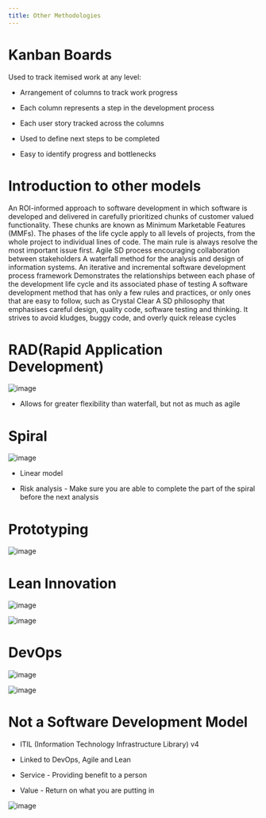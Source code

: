 ```yaml
---
title: Other Methodologies
---
```


# Kanban Boards

Used to track itemised work at any level:

-   Arrangement of columns to track work progress

-   Each column represents a step in the development process

-   Each user story tracked across the columns

-   Used to define next steps to be completed

-   Easy to identify progress and bottlenecks

# Introduction to other models

<Definition name="Incremental Funding">
An ROI-informed approach to software development in which software is developed and delivered in carefully prioritized chunks of customer valued functionality. These chunks are known as Minimum Marketable Features (MMFs).
</Definition>

<Definition name="Chaos Model">
The phases of the life cycle apply to all levels of projects, from the whole project to individual lines of code. The main rule is always resolve the most important issue first.
</Definition>

<Definition name="Behaviour Driven Development">
Agile SD process encouraging collaboration between stakeholders
</Definition>

<Definition name="Structures systems analysis and drsign">
A waterfall method for the analysis and design of information systems.
</Definition>

<Definition name="Unified Process">
An iterative and incremental software development process framework
</Definition>

<Definition name="V-Model">
Demonstrates the relationships between each phase of the development life cycle and its associated phase of testing
</Definition>

<Definition name="Lightweight">
A software development method that has only a few rules and practices, or only ones that are easy to follow, such as Crystal Clear
</Definition>

<Definition name="Slow Programming">
A SD philosophy that emphasises careful design, quality code, software testing and thinking. It strives to avoid kludges, buggy code, and overly quick release cycles
</Definition>

# RAD(Rapid Application Development)

![image](/img/Year_2/Software_Engineering/Methodologies/Other/RAD.webp)

-   Allows for greater flexibility than waterfall, but not as much as
    agile

# Spiral

![image](/img/Year_2/Software_Engineering/Methodologies/Other/Spiral.webp)

-   Linear model

-   Risk analysis - Make sure you are able to complete the part of the
    spiral before the next analysis

# Prototyping

![image](/img/Year_2/Software_Engineering/Methodologies/Other/Prototyping.webp)

# Lean Innovation

![image](/img/Year_2/Software_Engineering/Methodologies/Other/Lean-Innovation.webp)

![image](/img/Year_2/Software_Engineering/Methodologies/Other/Lean.webp)

# DevOps

![image](/img/Year_2/Software_Engineering/Methodologies/Other/DevOps.webp)

![image](/img/Year_2/Software_Engineering/Methodologies/Other/DevOps1.webp)

# Not a Software Development Model

-   ITIL (Information Technology Infrastructure Library) v4

-   Linked to DevOps, Agile and Lean

-   Service - Providing benefit to a person

-   Value - Return on what you are putting in

![image](/img/Year_2/Software_Engineering/Methodologies/Other/ITIL.webp)
